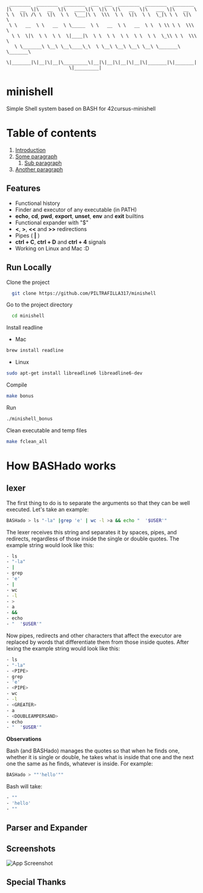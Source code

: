      ________  ________  ________  ___  ___  ________  ________  ________     
    |\   __  \|\   __  \|\   ____\|\  \|\  \|\   __  \|\   ___ \|\   __  \    
    \ \  \|\ /\ \  \|\  \ \  \___|\ \  \\\  \ \  \|\  \ \  \_|\ \ \  \|\  \   
     \ \   __  \ \   __  \ \_____  \ \   __  \ \   __  \ \  \ \\ \ \  \\\  \  
      \ \  \|\  \ \  \ \  \|____|\  \ \  \ \  \ \  \ \  \ \  \_\\ \ \  \\\  \ 
       \ \_______\ \__\ \__\____\_\  \ \__\ \__\ \__\ \__\ \_______\ \_______\
        \|_______|\|__|\|__|\_________\|__|\|__|\|__|\|__|\|_______|\|_______|
                           \|_________|                                       

 
#   minishell
Simple Shell system based on BASH for 42cursus-minishell

# Table of contents  
1. [Introduction](#introduction)  
2. [Some paragraph](#paragraph1)  
    1. [Sub paragraph](#subparagraph1)  
3. [Another paragraph](#paragraph2)  

## Features  

- Functional history
- Finder and executor of any executable (in PATH)
- **echo**, **cd**, **pwd**, **export**, **unset**, **env** and **exit** builtins
- Functional expander with "$"
- **<**, **>**, **<<** and **>>** redirections
- Pipes ( **|** )
- **ctrl + C**, **ctrl + D** and **ctrl + 4** signals
- Working on Linux and Mac :D

## Run Locally  

Clone the project  

~~~bash  
  git clone https://github.com/PILTRAFILLA317/minishell
~~~

Go to the project directory  

~~~bash
  cd minishell
~~~

Install readline

- Mac

~~~bash  
brew install readline
~~~

- Linux

~~~bash  
sudo apt-get install libreadline6 libreadline6-dev
~~~

Compile

~~~bash  
make bonus
~~~

Run 

~~~bash  
./minishell_bonus
~~~

Clean executable and temp files

~~~bash  
make fclean_all
~~~

# How BASHado works
## lexer
The first thing to do is to separate the arguments so that they can be well executed.
Let's take an example:
~~~bash  
BASHado > ls "-la" |grep 'e' | wc -l >a && echo "  '$USER'"
~~~
The lexer receives this string and separates it by spaces, pipes, and redirects, regardless of those inside the single or double quotes.
The example string would look like this:
~~~bash  
- ls
- "-la"
- |
- grep
- 'e'
- |
- wc
- -l
- >
- a
- &&
- echo
- "  '$USER'"
~~~

Now pipes, redirects and other characters that affect the executor are replaced by words that differentiate them from those inside quotes.
After lexing the example string would look like this:
~~~bash  
- ls
- "-la"
- <PIPE>
- grep
- 'e'
- <PIPE>
- wc
- -l
- <GREATER>
- a
- <DOUBLEAMPERSAND>
- echo
- "  '$USER'"
~~~
**Observations**

Bash (and BASHado) manages the quotes so that when he finds one, whether it is single or double, he takes what is inside that one and the next one the same as he finds, whatever is inside.
For example:
~~~bash
BASHado > ""'hello'""
~~~
Bash will take:
~~~bash
- ""
- 'hello'
- ""
~~~

## Parser and Expander

## Screenshots  

![App Screenshot](https://lanecdr.org/wp-content/uploads/2019/08/placeholder.png)

## Special Thanks
